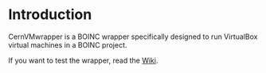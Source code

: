 # Introduction

CernVMwrapper is a BOINC wrapper specifically designed to run VirtualBox virtual machines in a BOINC project.

If you want to test the wrapper, read the [Wiki](https://github.com/citizen-cyberscience-centre/cernvmwrapper/wiki).
